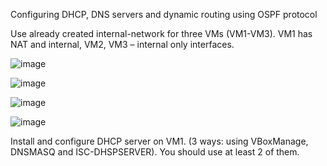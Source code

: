 Configuring DHCP, DNS servers and dynamic routing using OSPF protocol

Use already created internal-network for three VMs (VM1-VM3). VM1 has NAT and internal, VM2, VM3 – internal only interfaces.

![image](https://user-images.githubusercontent.com/97533533/163807218-948b58a6-5100-407d-9de8-65a36ba534ce.png)

![image](https://user-images.githubusercontent.com/97533533/163807273-b824c17d-32ad-4bfc-8b4c-d885100e288f.png)

![image](https://user-images.githubusercontent.com/97533533/163807351-2a668a1c-66e8-44a7-8dc8-aeeba1d03949.png)

![image](https://user-images.githubusercontent.com/97533533/163807387-622c6a0b-2f30-487a-aa2e-88015064869b.png)

Install and configure DHCP server on VM1. (3 ways: using VBoxManage, DNSMASQ and ISC-DHSPSERVER). You should use at least 2 of them.

